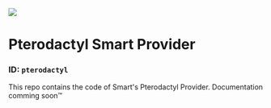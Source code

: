 ![](https://repository-images.githubusercontent.com/1085805528/a153a701-36b8-4a3e-a75b-1d76614f52f9)

# Pterodactyl Smart Provider
### ID: `pterodactyl`
This repo contains the code of Smart's Pterodactyl Provider. Documentation comming soon™
